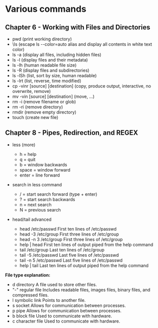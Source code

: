 Various commands
================

Chapter 6 - Working with Files and Directories
----------------------------------------------

- pwd (print working directory)
- \ls (escape ls --color=auto alias and display all contents in white text color)
- ls -a (display all files, including hidden files)
- ls -l (display files and their metadata)
- ls -lh (human readable file size)
- ls -R (display files and subdirectories)
- ls -lSh (list, sort by size, human readable)
- ls -lrt (list, reverse, time modified)
- cp -vinr [source] [destination] (copy, produce output, interactive, no overwrite, remove)
- mv -vin [source] [destination] (move, ...)
- rm -i (remove filename or glob)
- rm -ri (remove directory)
- rmdir (remove empty directory)
- touch (create new file)

Chapter 8 - Pipes, Redirection, and REGEX
-----------------------------------------

* less (more)
    * h = help
	* q = quit
	* b = window backwards
	* space = window forward
	* enter = line forward

* search in less command
	* / = start search forward (type + enter)
	* ? = start search backwards
	* n = next search
	* N = previous search
	
* head/tail advanced
	* head /etc/passwd 			First ten lines of /etc/passwd
	* head -3 /etc/group 		First three lines of /etc/group
	* head -n 3 /etc/group 		First three lines of /etc/group
	* help | head 				First ten lines of output piped from the help command
	* tail /etc/group 			Last ten lines of /etc/group
	* tail -5 /etc/passwd 		Last five lines of /etc/passwd
	* tail -n 5 /etc/passwd 	Last five lines of /etc/passwd
	* help | tail 				Last ten lines of output piped from the help command





**File type explanation:**

- d 	directory 	A file used to store other files.
- "-" 	regular file 	Includes readable files, images files, binary files, and compressed files.
- l 	symbolic link 	Points to another file.
- s 	socket 	Allows for communication between processes.
- p 	pipe 	Allows for communication between processes.
- b 	block file 	Used to communicate with hardware.
- c 	character file 	Used to communicate with hardware.